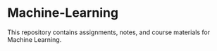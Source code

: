 # Machine-Learning
This repository contains assignments, notes, and course materials for Machine Learning.

